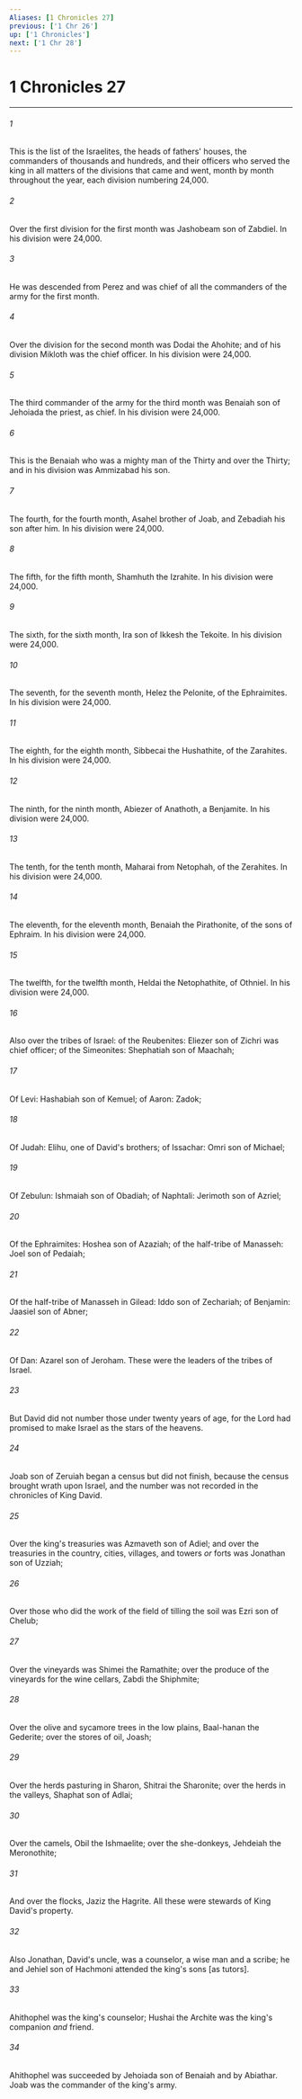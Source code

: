 ```yaml
---
Aliases: [1 Chronicles 27]
previous: ['1 Chr 26']
up: ['1 Chronicles']
next: ['1 Chr 28']
---
```

# 1 Chronicles 27

***














###### 1 






This is the list of the Israelites, the heads of fathers' houses, the commanders of thousands and hundreds, and their officers who served the king in all matters of the divisions that came and went, month by month throughout the year, each division numbering 24,000. 













###### 2 






Over the first division for the first month was Jashobeam son of Zabdiel. In his division were 24,000. 













###### 3 






He was descended from Perez and was chief of all the commanders of the army for the first month. 













###### 4 






Over the division for the second month was Dodai the Ahohite; and of his division Mikloth was the chief officer. In his division were 24,000. 













###### 5 






The third commander of the army for the third month was Benaiah son of Jehoiada the priest, as chief. In his division were 24,000. 













###### 6 






This is the Benaiah who was a mighty man of the Thirty and over the Thirty; and in his division was Ammizabad his son. 













###### 7 






The fourth, for the fourth month, Asahel brother of Joab, and Zebadiah his son after him. In his division were 24,000. 













###### 8 






The fifth, for the fifth month, Shamhuth the Izrahite. In his division were 24,000. 













###### 9 






The sixth, for the sixth month, Ira son of Ikkesh the Tekoite. In his division were 24,000. 













###### 10 






The seventh, for the seventh month, Helez the Pelonite, of the Ephraimites. In his division were 24,000. 













###### 11 






The eighth, for the eighth month, Sibbecai the Hushathite, of the Zarahites. In his division were 24,000. 













###### 12 






The ninth, for the ninth month, Abiezer of Anathoth, a Benjamite. In his division were 24,000. 













###### 13 






The tenth, for the tenth month, Maharai from Netophah, of the Zerahites. In his division were 24,000. 













###### 14 






The eleventh, for the eleventh month, Benaiah the Pirathonite, of the sons of Ephraim. In his division were 24,000. 













###### 15 






The twelfth, for the twelfth month, Heldai the Netophathite, of Othniel. In his division were 24,000. 













###### 16 






Also over the tribes of Israel: of the Reubenites: Eliezer son of Zichri was chief officer; of the Simeonites: Shephatiah son of Maachah; 













###### 17 






Of Levi: Hashabiah son of Kemuel; of Aaron: Zadok; 













###### 18 






Of Judah: Elihu, one of David's brothers; of Issachar: Omri son of Michael; 













###### 19 






Of Zebulun: Ishmaiah son of Obadiah; of Naphtali: Jerimoth son of Azriel; 













###### 20 






Of the Ephraimites: Hoshea son of Azaziah; of the half-tribe of Manasseh: Joel son of Pedaiah; 













###### 21 






Of the half-tribe of Manasseh in Gilead: Iddo son of Zechariah; of Benjamin: Jaasiel son of Abner; 













###### 22 






Of Dan: Azarel son of Jeroham. These were the leaders of the tribes of Israel. 













###### 23 






But David did not number those under twenty years of age, for the Lord had promised to make Israel as the stars of the heavens. 













###### 24 






Joab son of Zeruiah began a census but did not finish, because the census brought wrath upon Israel, and the number was not recorded in the chronicles of King David. 













###### 25 






Over the king's treasuries was Azmaveth son of Adiel; and over the treasuries in the country, cities, villages, and towers _or_ forts was Jonathan son of Uzziah; 













###### 26 






Over those who did the work of the field of tilling the soil was Ezri son of Chelub; 













###### 27 






Over the vineyards was Shimei the Ramathite; over the produce of the vineyards for the wine cellars, Zabdi the Shiphmite; 













###### 28 






Over the olive and sycamore trees in the low plains, Baal-hanan the Gederite; over the stores of oil, Joash; 













###### 29 






Over the herds pasturing in Sharon, Shitrai the Sharonite; over the herds in the valleys, Shaphat son of Adlai; 













###### 30 






Over the camels, Obil the Ishmaelite; over the she-donkeys, Jehdeiah the Meronothite; 













###### 31 






And over the flocks, Jaziz the Hagrite. All these were stewards of King David's property. 













###### 32 






Also Jonathan, David's uncle, was a counselor, a wise man and a scribe; he and Jehiel son of Hachmoni attended the king's sons [as tutors]. 













###### 33 






Ahithophel was the king's counselor; Hushai the Archite was the king's companion _and_ friend. 













###### 34 






Ahithophel was succeeded by Jehoiada son of Benaiah and by Abiathar. Joab was the commander of the king's army.
